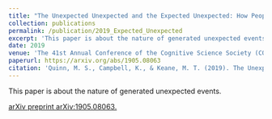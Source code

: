 ```yaml
---
title: "The Unexpected Unexpected and the Expected Unexpected: How People's Conception of the Unexpected is Not That Unexpected."
collection: publications
permalink: /publication/2019_Expected_Unexpected
excerpt: 'This paper is about the nature of generated unexpected events.'
date: 2019
venue: 'The 41st Annual Conference of the Cognitive Science Society (COGSCI’19)'
paperurl: https://arxiv.org/abs/1905.08063
citation: 'Quinn, M. S., Campbell, K., & Keane, M. T. (2019). The Unexpected Unexpected and the Expected Unexpected: How People's Conception of the Unexpected is Not That Unexpected. In _The 41st Annual Conference of the Cognitive Science Society (COGSCI’19)_, Montreal, Canada, 24-27 July 2019.'
---
```

This paper is about the nature of generated unexpected events.

[arXiv preprint arXiv:1905.08063.](https://arxiv.org/abs/1905.08063)
